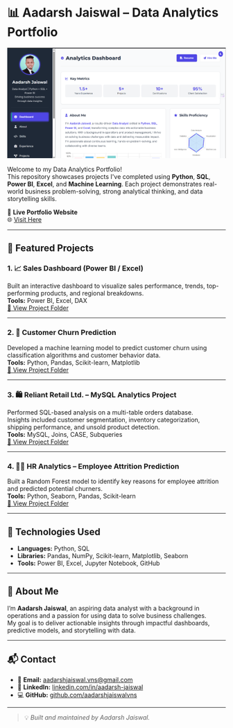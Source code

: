 # 📊 Aadarsh Jaiswal – Data Analytics Portfolio

![Portfolio Dashboard](https://github.com/aadarshjaiswalvns/Data-Analytics-Portfolio/blob/main/Portfolio_image.png)

Welcome to my Data Analytics Portfolio!  
This repository showcases projects I've completed using **Python**, **SQL**, **Power BI**, **Excel**, and **Machine Learning**. Each project demonstrates real-world business problem-solving, strong analytical thinking, and data storytelling skills.

🔗 **Live Portfolio Website**  
🌐 [Visit Here](https://aadarshjaiswalvns.github.io/Data-Analytics-Portfolio/)

---

## 💼 Featured Projects

### 1. 📈 Sales Dashboard (Power BI / Excel)
Built an interactive dashboard to visualize sales performance, trends, top-performing products, and regional breakdowns.  
**Tools:** Power BI, Excel, DAX  
[📂 View Project Folder](https://github.com/aadarshjaiswalvns/PowerBI-Superstore-Sales-Dashbaord)

---

### 2. 🔁 Customer Churn Prediction
Developed a machine learning model to predict customer churn using classification algorithms and customer behavior data.  
**Tools:** Python, Pandas, Scikit-learn, Matplotlib  
[📂 View Project Folder](https://github.com/aadarshjaiswalvns/Customer-Churn-Prediction)

---

### 3. 🛍️ Reliant Retail Ltd. – MySQL Analytics Project
Performed SQL-based analysis on a multi-table orders database.  
Insights included customer segmentation, inventory categorization, shipping performance, and unsold product detection.  
**Tools:** MySQL, Joins, CASE, Subqueries  
[📂 View Project Folder](https://github.com/aadarshjaiswalvns/Reliant-Retail-Ltd-MySQL-Analytics-Project)

---

### 4. 🧑‍💼 HR Analytics – Employee Attrition Prediction
Built a Random Forest model to identify key reasons for employee attrition and predicted potential churners.  
**Tools:** Python, Seaborn, Pandas, Scikit-learn  
[📂 View Project Folder](https://github.com/aadarshjaiswalvns/HR-Analytics-Employee-Attrition-Prediction)

---

## 🧰 Technologies Used

- **Languages:** Python, SQL  
- **Libraries:** Pandas, NumPy, Scikit-learn, Matplotlib, Seaborn  
- **Tools:** Power BI, Excel, Jupyter Notebook, GitHub  

---

## 🙋 About Me

I’m **Aadarsh Jaiswal**, an aspiring data analyst with a background in operations and a passion for using data to solve business challenges.  
My goal is to deliver actionable insights through impactful dashboards, predictive models, and storytelling with data.

---

## 📬 Contact

- 📧 **Email:** [aadarshjaiswal.vns@gmail.com](mailto:aadarshjaiswal.vns@gmail.com)  
- 🔗 **LinkedIn:** [linkedin.com/in/aadarsh-jaiswal](https://linkedin.com/in/aadarsh-jaiswal)  
- 💻 **GitHub:** [github.com/aadarshjaiswalvns](https://github.com/aadarshjaiswalvns)  

---

> 💡 *Built and maintained by Aadarsh Jaiswal.*
